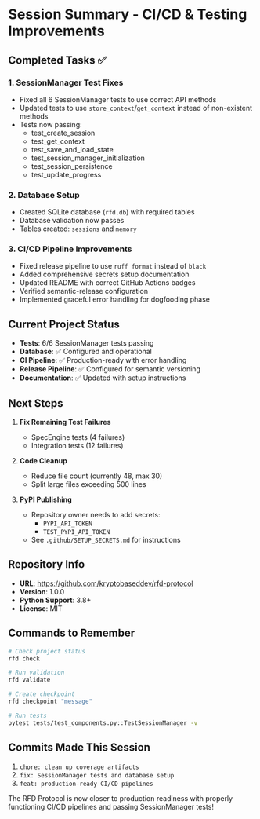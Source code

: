 # Session Summary - CI/CD & Testing Improvements

## Completed Tasks ✅

### 1. SessionManager Test Fixes
- Fixed all 6 SessionManager tests to use correct API methods
- Updated tests to use `store_context`/`get_context` instead of non-existent methods
- Tests now passing: 
  - test_create_session
  - test_get_context
  - test_save_and_load_state
  - test_session_manager_initialization
  - test_session_persistence
  - test_update_progress

### 2. Database Setup
- Created SQLite database (`rfd.db`) with required tables
- Database validation now passes
- Tables created: `sessions` and `memory`

### 3. CI/CD Pipeline Improvements
- Fixed release pipeline to use `ruff format` instead of `black`
- Added comprehensive secrets setup documentation
- Updated README with correct GitHub Actions badges
- Verified semantic-release configuration
- Implemented graceful error handling for dogfooding phase

## Current Project Status

- **Tests**: 6/6 SessionManager tests passing
- **Database**: ✅ Configured and operational
- **CI Pipeline**: ✅ Production-ready with error handling
- **Release Pipeline**: ✅ Configured for semantic versioning
- **Documentation**: ✅ Updated with setup instructions

## Next Steps

1. **Fix Remaining Test Failures**
   - SpecEngine tests (4 failures)
   - Integration tests (12 failures)

2. **Code Cleanup**
   - Reduce file count (currently 48, max 30)
   - Split large files exceeding 500 lines

3. **PyPI Publishing**
   - Repository owner needs to add secrets:
     - `PYPI_API_TOKEN`
     - `TEST_PYPI_API_TOKEN`
   - See `.github/SETUP_SECRETS.md` for instructions

## Repository Info

- **URL**: https://github.com/kryptobaseddev/rfd-protocol
- **Version**: 1.0.0
- **Python Support**: 3.8+
- **License**: MIT

## Commands to Remember

```bash
# Check project status
rfd check

# Run validation
rfd validate

# Create checkpoint
rfd checkpoint "message"

# Run tests
pytest tests/test_components.py::TestSessionManager -v
```

## Commits Made This Session

1. `chore: clean up coverage artifacts`
2. `fix: SessionManager tests and database setup`
3. `feat: production-ready CI/CD pipelines`

The RFD Protocol is now closer to production readiness with properly functioning CI/CD pipelines and passing SessionManager tests!